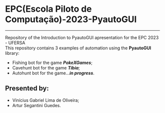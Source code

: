 # EPC(Escola Piloto de Computação)-2023-PyautoGUI
---
 Repository of the Introduction to PyautoGUI apresentation for the EPC 2023 - UFERSA  
 This repository contains 3 examples of automation using the **PyautoGUI** library:  
   *  Fishing bot for the game __*PokeXGames*__;  
   *  Cavehunt bot for the game __*Tibia*__;  
   *  Autohunt bot for the game...__*in progress*__.

 ## Presented by:  
 * Vinícius Gabriel Lima de Oliveira;   
 * Artur Segantini Guedes.  